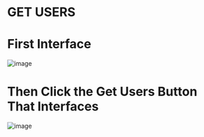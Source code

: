 # GET USERS

# First Interface

![image](https://user-images.githubusercontent.com/91986412/219844409-e078d69c-18c1-4651-95c2-a0d14f52c37a.png)

# Then Click the Get Users Button That Interfaces

![image](https://user-images.githubusercontent.com/91986412/219844478-eb76f058-c326-451e-ba67-391260e52a1d.png)


